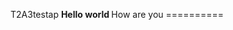 T2A3testap <b> Hello world </b> How are you <table style="background:#E11212">
==========<table style="background:#80BFFF">
